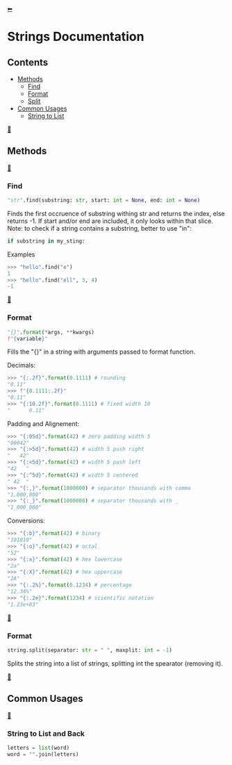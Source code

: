 [⬅](../../README.md)
# Strings Documentation
## Contents
- [Methods](#methods)
  - [Find](#find)
  - [Format](#format)
  - [Split](#split)
- [Common Usages](#common-usages)
  - [String to List](#string-to-list)

[🔼](#strings-documentation)
## Methods

[🔼](#strings-documentation)
### Find

```python
"str".find(substring: str, start: int = None, end: int = None)
```
Finds the first occruence of substring withing str and returns the index, else returns -1.
If start and/or end are included, it only looks within that slice.
Note: to check if a string contains a substring, better to use "in":
```python
if substring in my_sting:
```
Examples
```python
>>> "hello".find("e")
1
>>> "hello".find("ell", 3, 4)
-1
```

[🔼](#strings-documentation)
### Format

```python
"{}".format(*args, **kwargs)
f"{variable}"
```
Fills the "{}" in a string with arguments passed to format function.

Decimals:
```python
>>> "{:.2f}".format(0.1111) # rounding
"0.11"
>>> f"{0.1111:.2f}"
"0.11"
>>> "{:10.2f}".format(0.1111) # fixed width 10
"      0.11"
```
Padding and Alignement:
```python
>>> "{:05d}".format(42) # zero padding width 5
"00042"
>>> "{:>5d}".format(42) # width 5 push right
"   42"
>>> "{:<5d}".format(42) # width 5 push left
"42   "
>>> "{:^5d}".format(42) # width 5 centered
" 42  "
>>> "{:,}".format(1000000) # separator thousands with comma
"1,000,000"
>>> "{:_}".format(1000000) # separator thousands with _
"1_000_000"
```
Conversions:
```python
>>> "{:b}".format(42) # binary
"101010"
>>> "{:o}".format(42) # octal
"52"
>>> "{:x}".format(42) # hex lowercase
"2a"
>>> "{:X}".format(42) # hex uppercase
"2A"
>>> "{:.2%}".format(0.1234) # percentage
"12.34%"
>>> "{:.2e}".format(1234) # scientific notation
"1.23e+03"
```

[🔼](#strings-documentation)
### Format

```python
string.split(separator: str = " ", maxplit: int = -1)
```
Splits the string into a list of strings, splitting int the spearator (removing it).

[🔼](#strings-documentation)
## Common Usages

[🔼](#strings-documentation)
### String to List and Back

```python
letters = list(word)
word = "".join(letters)
```
